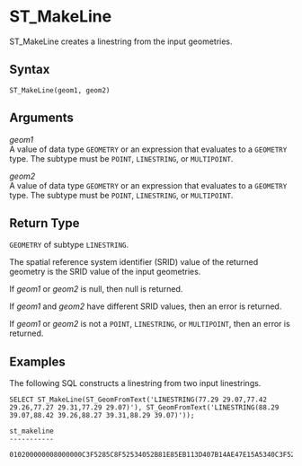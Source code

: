 # ST\_MakeLine<a name="ST_MakeLine-function"></a>

ST\_MakeLine creates a linestring from the input geometries\. 

## Syntax<a name="ST_MakeLine-function-syntax"></a>

```
ST_MakeLine(geom1, geom2)
```

## Arguments<a name="ST_MakeLine-function-arguments"></a>

 *geom1*   
A value of data type `GEOMETRY` or an expression that evaluates to a `GEOMETRY` type\. The subtype must be `POINT`, `LINESTRING`, or `MULTIPOINT`\. 

 *geom2*   
A value of data type `GEOMETRY` or an expression that evaluates to a `GEOMETRY` type\. The subtype must be `POINT`, `LINESTRING`, or `MULTIPOINT`\. 

## Return Type<a name="ST_MakeLine-function-return"></a>

`GEOMETRY` of subtype `LINESTRING`\. 

The spatial reference system identifier \(SRID\) value of the returned geometry is the SRID value of the input geometries\. 

If *geom1* or *geom2* is null, then null is returned\. 

If *geom1* and *geom2* have different SRID values, then an error is returned\. 

If *geom1* or *geom2* is not a `POINT`, `LINESTRING`, or `MULTIPOINT`, then an error is returned\. 

## Examples<a name="ST_MakeLine-function-examples"></a>

The following SQL constructs a linestring from two input linestrings\. 

```
SELECT ST_MakeLine(ST_GeomFromText('LINESTRING(77.29 29.07,77.42 29.26,77.27 29.31,77.29 29.07)'), ST_GeomFromText('LINESTRING(88.29 39.07,88.42 39.26,88.27 39.31,88.29 39.07)'));
```

```
st_makeline
-----------
 010200000008000000C3F5285C8F52534052B81E85EB113D407B14AE47E15A5340C3F5285C8F423D40E17A14AE475153408FC2F5285C4F3D40C3F5285C8F52534052B81E85EB113D40C3F5285C8F125640295C8FC2F58843407B14AE47E11A5640E17A14AE47A14340E17A14AE4711564048E17A14AEA74340C3F5285C8F125640295C8FC2F5884340
```